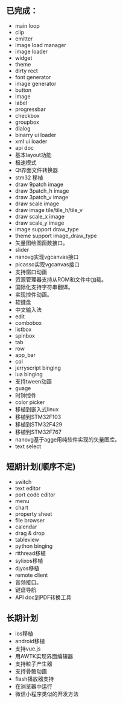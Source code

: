 ## 已完成：
* main loop
* clip
* emitter
* image load manager
* image loader 
* widget
* theme 
* dirty rect 
* font generator
* image generator
* button
* image 
* label 
* progressbar
* checkbox
* groupbox
* dialog
* binarry ui loader
* xml ui loader
* api doc
* 基本layout功能
* 极速模式
* Qt界面文件转换器
* stm32 移植
* draw 9patch image
* draw 3patch\_h image
* draw 3patch\_v image
* draw scale image
* draw image tile/tile\_h/tile\_v
* draw scale\_x image
* draw scale\_y image
* image support draw\_type
* theme support image\_draw\_type 
* 矢量图绘图函数接口。
* slider
* nanovg实现vgcanvas接口
* picasso实现vgcanvas接口
* 支持窗口动画
* 资源管理器支持从ROM和文件中加载。
* 国际化支持字符串翻译。
* 实现控件动画。
* 软键盘
* 中文输入法
* edit
* combobox
* listbox
* spinbox
* tab
* row
* app\_bar
* col
* jerryscript binging 
* lua binging 
* 支持tween动画
* guage
* 时钟控件
* color picker
* 移植到嵌入式linux
* 移植到STM32F103
* 移植到STM32F429
* 移植到STM32F767
* nanovg基于agge用纯软件实现的矢量图库。
* text select

## 短期计划(顺序不定)
* switch
* text editor
* port code editor
* menu
* chart
* property sheet
* file browser
* calendar
* drag & drop
* tableview
* python binging 
* rtthread移植
* sylixos移植
* djyos移植
* remote client
* 音频接口。
* 键盘导航
* API doc到PDF转换工具

## 长期计划
* ios移植
* android移植
* 支持vue.js
* 用AWTK实现界面编辑器
* 支持粒子产生器
* 支持骨骼动画
* flash播放器支持
* 在浏览器中运行
* 微信小程序类似的开发方法

